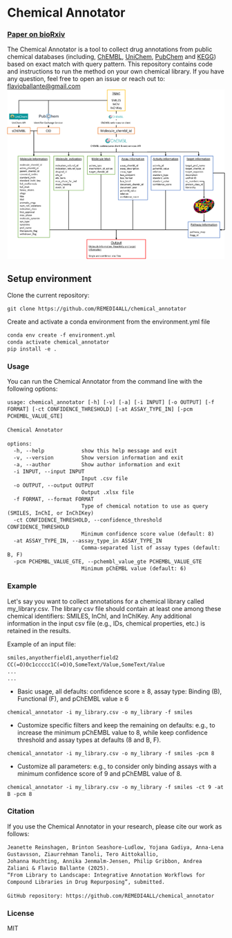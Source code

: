 # Chemical Annotator

### [Paper on bioRxiv](https://doi.org/10.1101/2025.07.23.666341)

The Chemical Annotator is a tool to collect drug annotations from public chemical databases (including, [ChEMBL](https://www.ebi.ac.uk/chembl/), [UniChem](https://www.ebi.ac.uk/unichem/), [PubChem](https://pubchem.ncbi.nlm.nih.gov/) and [KEGG](https://www.genome.jp/kegg/pathway.html)) based on exact match with query pattern.
This repository contains code and instructions to run the method on your own chemical library.
If you have any question, feel free to open an issue or reach out to: flavioballante@gmail.com
![Overview](/images/overview.png)
## Setup environment
Clone the current repository:
```
git clone https://github.com/REMEDI4ALL/chemical_annotator
```
Create and activate a conda environment from the environment.yml file
```
conda env create -f environment.yml
conda activate chemical_annotator
pip install -e .
```
### Usage
You can run the Chemical Annotator from the command line with the following options:
```
usage: chemical_annotator [-h] [-v] [-a] [-i INPUT] [-o OUTPUT] [-f FORMAT] [-ct CONFIDENCE_THRESHOLD] [-at ASSAY_TYPE_IN] [-pcm PCHEMBL_VALUE_GTE]

Chemical Annotator

options:
  -h, --help            show this help message and exit
  -v, --version         Show version information and exit
  -a, --author          Show author information and exit
  -i INPUT, --input INPUT
                        Input .csv file
  -o OUTPUT, --output OUTPUT
                        Output .xlsx file
  -f FORMAT, --format FORMAT
                        Type of chemical notation to use as query (SMILES, InChI, or InChIKey)
  -ct CONFIDENCE_THRESHOLD, --confidence_threshold CONFIDENCE_THRESHOLD
                        Minimum confidence score value (default: 8)
  -at ASSAY_TYPE_IN, --assay_type_in ASSAY_TYPE_IN
                        Comma-separated list of assay types (default: B, F)
  -pcm PCHEMBL_VALUE_GTE, --pchembl_value_gte PCHEMBL_VALUE_GTE
                        Minimum pChEMBL value (default: 6)
```

### Example
Let's say you want to collect annotations for a chemical library called my_library.csv.
The library csv file should contain at least one among these chemical identifiers: SMILES, InChI, and InChIKey. 
Any additional information in the input csv file (e.g., IDs, chemical properties, etc.) is retained in the results.

Example of an input file:
```
smiles,anyotherfield1,anyotherfield2
CC(=O)Oc1ccccc1C(=O)O,SomeText/Value,SomeText/Value
...
...
```
- Basic usage, all defaults: confidence score ≥ 8, assay type: Binding (B), Functional (F), and pChEMBL value ≥ 6
```
chemical_annotator -i my_library.csv -o my_library -f smiles
```
- Customize specific filters and keep the remaining on defaults:
e.g., to increase the minimum pChEMBL value to 8, while keep confidence threshold and assay types at defaults (8 and B, F).
```
chemical_annotator -i my_library.csv -o my_library -f smiles -pcm 8
```
- Customize all parameters:
e.g., to consider only binding assays with a minimum confidence score of 9 and pChEMBL value of 8.
```
chemical_annotator -i my_library.csv -o my_library -f smiles -ct 9 -at B -pcm 8
```

### Citation
If you use the Chemical Annotator in your research, please cite our work as follows:
```
Jeanette Reinshagen, Brinton Seashore-Ludlow, Yojana Gadiya, Anna-Lena Gustavsson, Ziaurrehman Tanoli, Tero Aittokallio,
Johanna Huchting, Annika Jenmalm-Jensen, Philip Gribbon, Andrea Zaliani & Flavio Ballante (2025).
“From Library to Landscape: Integrative Annotation Workflows for Compound Libraries in Drug Repurposing”, submitted.

GitHub repository: https://github.com/REMEDI4ALL/chemical_annotator
```
### License
MIT
